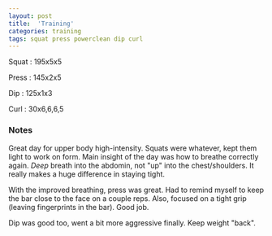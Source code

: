 ```yaml
---
layout: post
title:  'Training'
categories: training
tags: squat press powerclean dip curl
---
```


Squat       :   195x5x5

Press       :   145x2x5

Dip         :   125x1x3

Curl        :   30x6,6,6,5

### Notes

Great day for upper body high-intensity. Squats were whatever, kept them light to work on
form. Main insight of the day was how to breathe correctly again. _Deep_ breath into the
abdomin, not "up" into the chest/shoulders. It really makes a huge difference in staying
tight.

With the improved breathing, press was great. Had to remind myself to keep the bar close
to the face on a couple reps. Also, focused on a tight grip (leaving fingerprints in the
bar). Good job.

Dip was good too, went a bit more aggressive finally. Keep weight "back".
